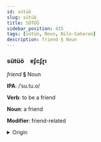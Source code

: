 ```yaml
---
id: sütüö
slug: sütüö
title: SÜTÜÖ
sidebar_position: 415
tags: [sütüö, Noun, Nilo-Saharan]
description: friend § Noun
---
```


### sütüö&emsp;<span kind="abugida">ɐʄcʄɽı</span>

*friend* **§** Noun

**IPA**: /ˈsu.tu.o/

**Verb**: to be a friend

**Noun**: a friend

**Modifier**: friend-related

<details>
    <summary>Origin</summary>
    Maasai, North sútúó /sú.tú.ó/<br/>
    <em>Nilo-Saharan Language Family</em>
</details>